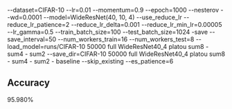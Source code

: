 --dataset=CIFAR-10 --lr=0.01 --momentum=0.9 --epoch=1000 --nesterov --wd=0.0001 --model=WideResNet(40, 10, 4) --use_reduce_lr --reduce_lr_patience=2 --reduce_lr_delta=0.001 --reduce_lr_min_lr=0.00005 --lr_gamma=0.5 --train_batch_size=100 --test_batch_size=1024 -save --save_interval=50 --num_workers_train=16 --num_workers_test=8 --load_model=runs/CIFAR-10 50000 full WideResNet40_4 platou sum8 - sum4 - sum2 --save_dir=CIFAR-10 50000 full WideResNet40_4 platou sum8 - sum4 - sum2 - baseline --skip_existing --es_patience=6
## Accuracy
 95.980%